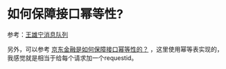 # 如何保障接口幂等性?

参考：[王雄宁消息队列](http://localhost:8080/wxning-blog/interview/MQ-questions/notes/00/15.html)

另外，可以参考 [京东金融是如何保障接口幂等性的？](https://www.bilibili.com/video/BV1J44y1k7Se/?spm_id_from=333.788) ，这里使用幂等表实现的，我感觉就是相当于给每个请求加一个requestid。